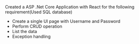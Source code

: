 Created a ASP .Net Core Application with React for the following requirement(Used SQL database)

  - Create a single UI page with Username and Password
  - Perform CRUD operation
  - List the data
  - Exception handling
